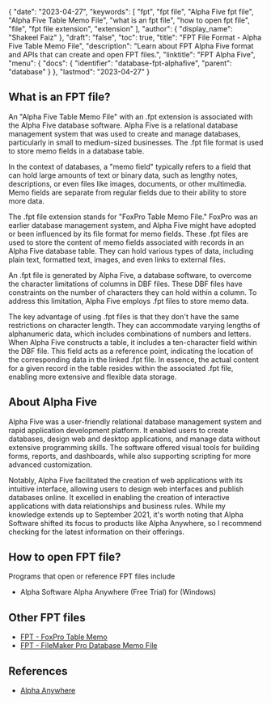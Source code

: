 {
  "date": "2023-04-27",
  "keywords": [
    "fpt",
    "fpt file",
    "Alpha Five fpt file",
    "Alpha Five Table Memo File",
    "what is an fpt file",
    "how to open fpt file",
    "file",
    "fpt file extension",
    "extension"
  ],
  "author": {
    "display_name": "Shakeel Faiz"
  },
  "draft": "false",
  "toc": true,
  "title": "FPT File Format - Alpha Five Table Memo File",
  "description": "Learn about FPT Alpha Five format and APIs that can create and open FPT files.",
  "linktitle": "FPT Alpha Five",
  "menu": {
    "docs": {
      "identifier": "database-fpt-alphafive",
      "parent": "database"
    }
  },
  "lastmod": "2023-04-27"
}

## What is an FPT file?

An "Alpha Five Table Memo File" with an .fpt extension is associated with the Alpha Five database software. Alpha Five is a relational database management system that was used to create and manage databases, particularly in small to medium-sized businesses. The .fpt file format is used to store memo fields in a database table.

In the context of databases, a "memo field" typically refers to a field that can hold large amounts of text or binary data, such as lengthy notes, descriptions, or even files like images, documents, or other multimedia. Memo fields are separate from regular fields due to their ability to store more data.

The .fpt file extension stands for "FoxPro Table Memo File." FoxPro was an earlier database management system, and Alpha Five might have adopted or been influenced by its file format for memo fields. These .fpt files are used to store the content of memo fields associated with records in an Alpha Five database table. They can hold various types of data, including plain text, formatted text, images, and even links to external files.

An .fpt file is generated by Alpha Five, a database software, to overcome the character limitations of columns in DBF files. These DBF files have constraints on the number of characters they can hold within a column. To address this limitation, Alpha Five employs .fpt files to store memo data.

The key advantage of using .fpt files is that they don't have the same restrictions on character length. They can accommodate varying lengths of alphanumeric data, which includes combinations of numbers and letters. When Alpha Five constructs a table, it includes a ten-character field within the DBF file. This field acts as a reference point, indicating the location of the corresponding data in the linked .fpt file. In essence, the actual content for a given record in the table resides within the associated .fpt file, enabling more extensive and flexible data storage.

## About Alpha Five

Alpha Five was a user-friendly relational database management system and rapid application development platform. It enabled users to create databases, design web and desktop applications, and manage data without extensive programming skills. The software offered visual tools for building forms, reports, and dashboards, while also supporting scripting for more advanced customization. 

Notably, Alpha Five facilitated the creation of web applications with its intuitive interface, allowing users to design web interfaces and publish databases online. It excelled in enabling the creation of interactive applications with data relationships and business rules. While my knowledge extends up to September 2021, it's worth noting that Alpha Software shifted its focus to products like Alpha Anywhere, so I recommend checking for the latest information on their offerings.

## How to open FPT file?

Programs that open or reference FPT files include

- Alpha Software Alpha Anywhere (Free Trial) for (Windows)

## Other FPT files

- [FPT - FoxPro Table Memo](/database/fpt-foxpro/)
- [FPT - FileMaker Pro Database Memo File](/database/fpt/)

## References
* [Alpha Anywhere](https://www.alphasoftware.com/mobile-app-development-platform)

